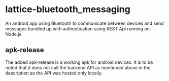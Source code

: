 # lattice-bluetooth_messaging
An android app using Bluetooth to communicate between devices and send messages bundled up with authentication using REST Api running on Node.js

## apk-release
The added apk-release is a working apk for android devices. It is to be noted that it does not call the backend API as mentioned above in the description as the API was hosted only locally.
